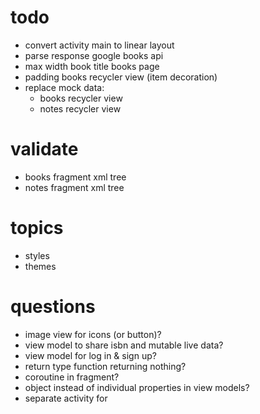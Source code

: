 # todo

- convert activity main to linear layout
- parse response google books api
- max width book title books page
- padding books recycler view (item decoration)
- replace mock data:
  - books recycler view
  - notes recycler view


# validate

- books fragment xml tree
- notes fragment xml tree

# topics

- styles
- themes

# questions

- image view for icons (or button)?
- view model to share isbn and mutable live data?
- view model for log in & sign up?
- return type function returning nothing?
- coroutine in fragment?
- object instead of individual properties in view models?
- separate activity for